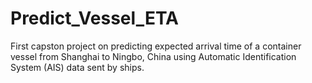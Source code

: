 # Predict_Vessel_ETA
First capston project on predicting expected arrival time of a container vessel from Shanghai to Ningbo, China using Automatic Identification System (AIS) data sent by ships.
